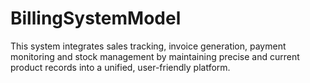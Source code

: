 # BillingSystemModel
This system integrates sales tracking, invoice generation, payment monitoring and stock management by maintaining precise and current product records into a unified, user-friendly platform.
